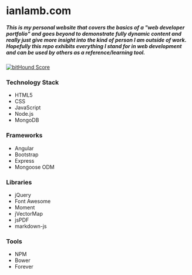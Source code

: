 # ianlamb.com

##### This is my personal website that covers the basics of a "web developer portfolio" and goes beyond to demonstrate fully dynamic content and really just give more insight into the kind of person I am outside of work. Hopefully this repo exhibits everything I stand for in web development and can be used by others as a reference/learning tool.

[![bitHound Score](https://www.bithound.io/github/ianlamb/ildotcom/badges/score.svg)](https://www.bithound.io/github/ianlamb/ildotcom/master)

### Technology Stack
* HTML5
* CSS
* JavaScript
* Node.js
* MongoDB

### Frameworks
* Angular
* Bootstrap
* Express
* Mongoose ODM

### Libraries
* jQuery
* Font Awesome
* Moment
* jVectorMap
* jsPDF
* markdown-js

### Tools
* NPM
* Bower
* Forever
